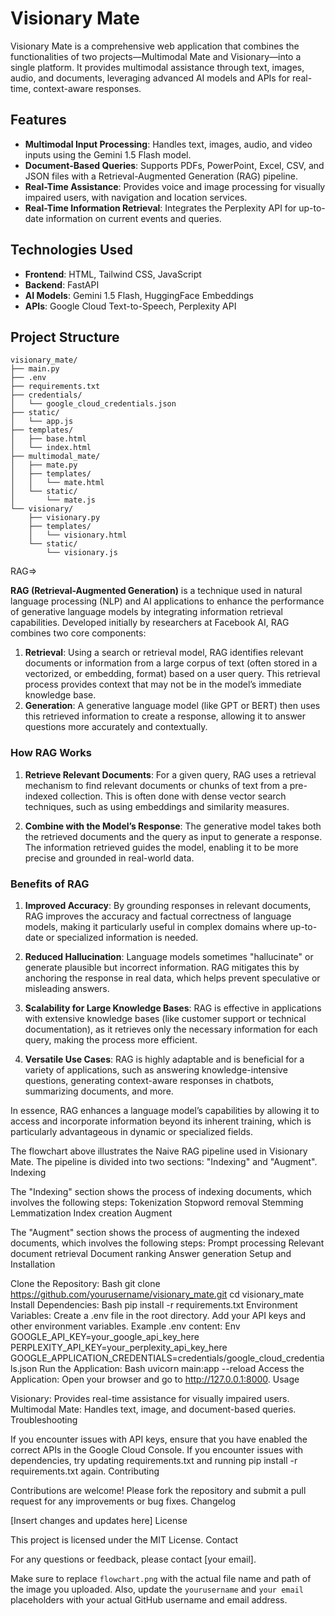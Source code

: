 
# Visionary Mate

Visionary Mate is a comprehensive web application that combines the functionalities of two projects—Multimodal Mate and Visionary—into a single platform. It provides multimodal assistance through text, images, audio, and documents, leveraging advanced AI models and APIs for real-time, context-aware responses.

## Features

- **Multimodal Input Processing**: Handles text, images, audio, and video inputs using the Gemini 1.5 Flash model.
- **Document-Based Queries**: Supports PDFs, PowerPoint, Excel, CSV, and JSON files with a Retrieval-Augmented Generation (RAG) pipeline.
- **Real-Time Assistance**: Provides voice and image processing for visually impaired users, with navigation and location services.
- **Real-Time Information Retrieval**: Integrates the Perplexity API for up-to-date information on current events and queries.

## Technologies Used

- **Frontend**: HTML, Tailwind CSS, JavaScript
- **Backend**: FastAPI
- **AI Models**: Gemini 1.5 Flash, HuggingFace Embeddings
- **APIs**: Google Cloud Text-to-Speech, Perplexity API

## Project Structure

```plaintext
visionary_mate/
├── main.py
├── .env
├── requirements.txt
├── credentials/
│   └── google_cloud_credentials.json
├── static/
│   └── app.js
├── templates/
│   ├── base.html
│   └── index.html
├── multimodal_mate/
│   ├── mate.py
│   ├── templates/
│   │   └── mate.html
│   └── static/
│       └── mate.js
└── visionary/
    ├── visionary.py
    ├── templates/
    │   └── visionary.html
    └── static/
        └── visionary.js
```

 RAG=>

**RAG (Retrieval-Augmented Generation)** is a technique used in natural language processing (NLP) and AI applications to enhance the performance of generative language models by integrating information retrieval capabilities. Developed initially by researchers at Facebook AI, RAG combines two core components:

1. **Retrieval**: Using a search or retrieval model, RAG identifies relevant documents or information from a large corpus of text (often stored in a vectorized, or embedding, format) based on a user query. This retrieval process provides context that may not be in the model’s immediate knowledge base.
2. **Generation**: A generative language model (like GPT or BERT) then uses this retrieved information to create a response, allowing it to answer questions more accurately and contextually.

### How RAG Works
1. **Retrieve Relevant Documents**: For a given query, RAG uses a retrieval mechanism to find relevant documents or chunks of text from a pre-indexed collection. This is often done with dense vector search techniques, such as using embeddings and similarity measures.
   
2. **Combine with the Model’s Response**: The generative model takes both the retrieved documents and the query as input to generate a response. The information retrieved guides the model, enabling it to be more precise and grounded in real-world data.

### Benefits of RAG

1. **Improved Accuracy**: By grounding responses in relevant documents, RAG improves the accuracy and factual correctness of language models, making it particularly useful in complex domains where up-to-date or specialized information is needed.

2. **Reduced Hallucination**: Language models sometimes "hallucinate" or generate plausible but incorrect information. RAG mitigates this by anchoring the response in real data, which helps prevent speculative or misleading answers.

3. **Scalability for Large Knowledge Bases**: RAG is effective in applications with extensive knowledge bases (like customer support or technical documentation), as it retrieves only the necessary information for each query, making the process more efficient.

4. **Versatile Use Cases**: RAG is highly adaptable and is beneficial for a variety of applications, such as answering knowledge-intensive questions, generating context-aware responses in chatbots, summarizing documents, and more.

In essence, RAG enhances a language model’s capabilities by allowing it to access and incorporate information beyond its inherent training, which is particularly advantageous in dynamic or specialized fields.

The flowchart above illustrates the Naive RAG pipeline used in Visionary Mate. The pipeline is divided into two sections: "Indexing" and "Augment".
Indexing

The "Indexing" section shows the process of indexing documents, which involves the following steps:
Tokenization
Stopword removal
Stemming
Lemmatization
Index creation
Augment

The "Augment" section shows the process of augmenting the indexed documents, which involves the following steps:
Prompt processing
Relevant document retrieval
Document ranking
Answer generation
Setup and Installation

Clone the Repository:
Bash
git clone https://github.com/yourusername/visionary_mate.git
cd visionary_mate
Install Dependencies:
Bash
pip install -r requirements.txt
Environment Variables:
Create a .env file in the root directory.
Add your API keys and other environment variables. Example .env content:
Env
GOOGLE_API_KEY=your_google_api_key_here
PERPLEXITY_API_KEY=your_perplexity_api_key_here
GOOGLE_APPLICATION_CREDENTIALS=credentials/google_cloud_credentials.json
Run the Application:
Bash
uvicorn main:app --reload
Access the Application:
Open your browser and go to http://127.0.0.1:8000.
Usage

Visionary: Provides real-time assistance for visually impaired users.
Multimodal Mate: Handles text, image, and document-based queries.
Troubleshooting

If you encounter issues with API keys, ensure that you have enabled the correct APIs in the Google Cloud Console.
If you encounter issues with dependencies, try updating requirements.txt and running pip install -r requirements.txt again.
Contributing

Contributions are welcome! Please fork the repository and submit a pull request for any improvements or bug fixes.
Changelog

[Insert changes and updates here]
License

This project is licensed under the MIT License.
Contact

For any questions or feedback, please contact [your email].

Make sure to replace `flowchart.png` with the actual file name and path of the image you uploaded. Also, update the `yourusername` and `your email` placeholders with your actual GitHub username and email address.

